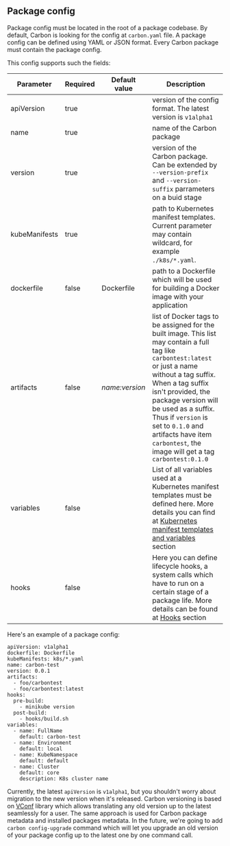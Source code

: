 ## Package config
Package config must be located in the root of a package codebase. By default, Carbon is looking for the config at `carbon.yaml` file. A package config can be defined using YAML or JSON format. Every Carbon package must contain the package config.

This config supports such the fields:

Parameter     | Required | Default value  | Description
--------------|----------|----------------|------------
apiVersion    | true     |                | version of the config format. The latest version is `v1alpha1`
name          | true     |                | name of the Carbon package
version       | true     |                | version of the Carbon package. Can be extended by `--version-prefix` and `--version-suffix` parrameters on a buid stage
kubeManifests | true     |                | path to Kubernetes manifest templates. Current parameter may contain wildcard, for example `./k8s/*.yaml`.
dockerfile    | false    | Dockerfile     | path to a Dockerfile which will be used for building a Docker image with your application
artifacts     | false    | _name:version_ | list of Docker tags to be assigned for the built image. This list may contain a full tag like `carbontest:latest` or just a name without a tag suffix. When a tag suffix isn't provided, the package version will be used as a suffix. Thus if `version` is set to `0.1.0` and artifacts have item `carbontest`, the image will get a tag `carbontest:0.1.0`
variables     | false    |                | List of all variables used at a Kubernetes manifest templates must be defined here. More details you can find at [Kubernetes manifest templates and variables](./kubernetes_manifest_templates_and_variables.md) section
hooks         | false    |                | Here you can define lifecycle hooks, a system calls which have to run on a certain stage of a package life. More details can be found at [Hooks](./hooks.md) section

Here's an example of a package config:
```
apiVersion: v1alpha1
dockerfile: Dockerfile
kubeManifests: k8s/*.yaml
name: carbon-test
version: 0.0.1
artifacts:
  - foo/carbontest
  - foo/carbontest:latest
hooks:
  pre-build:
    - minikube version
  post-build:
    - hooks/build.sh
variables:
  - name: FullName
    default: carbon-test
  - name: Environment
    default: local
  - name: KubeNamespace
    default: default
  - name: Cluster
    default: core
    description: K8s cluster name
```

Currently, the latest `apiVersion` is `v1alpha1`, but you shouldn't worry about migration to the new version when it's released. Carbon versioning is based on [VConf](https://github.com/StarOfService/vconf) library which allows translating any old version up to the latest seamlessly for a user. The same approach is used for Carbon package metadata and installed packages metadata. In the future, we're going to add `carbon config-upgrade` command which will let you upgrade an old version of your package config up to the latest one by one command call.

